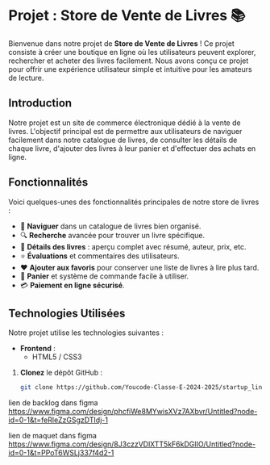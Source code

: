 # Projet : Store de Vente de Livres 📚

Bienvenue dans notre projet de **Store de Vente de Livres** ! Ce projet consiste à créer une boutique en ligne où les utilisateurs peuvent explorer, rechercher et acheter des livres facilement. Nous avons conçu ce projet pour offrir une expérience utilisateur simple et intuitive pour les amateurs de lecture.


## Introduction

Notre projet est un site de commerce électronique dédié à la vente de livres. L'objectif principal est de permettre aux utilisateurs de naviguer facilement dans notre catalogue de livres, de consulter les détails de chaque livre, d'ajouter des livres à leur panier et d'effectuer des achats en ligne.

## Fonctionnalités

Voici quelques-unes des fonctionnalités principales de notre store de livres :

- 🛒 **Naviguer** dans un catalogue de livres bien organisé.
- 🔍 **Recherche** avancée pour trouver un livre spécifique.
- 📄 **Détails des livres** : aperçu complet avec résumé, auteur, prix, etc.
- ⭐ **Évaluations** et commentaires des utilisateurs.
- ❤️ **Ajouter aux favoris** pour conserver une liste de livres à lire plus tard.
- 🚀 **Panier** et système de commande facile à utiliser.
- 💳 **Paiement en ligne sécurisé**.

## Technologies Utilisées

Notre projet utilise les technologies suivantes :

- **Frontend** :
  - HTML5 / CSS3 


1. **Clonez** le dépôt GitHub :
   
   ```bash
   git clone https://github.com/Youcode-Classe-E-2024-2025/startup_linkclowns.git

lien de backlog dans figma 
https://www.figma.com/design/phcfiWe8MYwisXVz7AXbvr/Untitled?node-id=0-1&t=feRleZzGSgzDTIdj-1

lien de maquet dans figma 
https://www.figma.com/design/8J3czzVDlXTT5kF6kDGIIO/Untitled?node-id=0-1&t=PPoT6WSLj337f4d2-1

